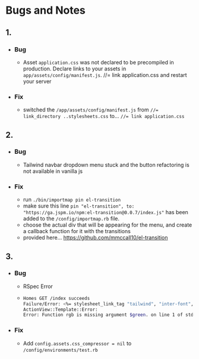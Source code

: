 # Bugs and Notes


## 1. 
- ### Bug
  - Asset `application.css` was not declared to be precompiled in production. Declare links to your assets in `app/assets/config/manifest.js`. //= link application.css and restart your server
- ### Fix
  - switched the `/app/assets/config/manifest.js` from `//= link_directory ..stylesheets.css` to... `//= link application.css`


## 2. 
- ### Bug
  - Tailwind navbar dropdown menu stuck and the button refactoring is not available in vanilla js
- ### Fix
  - run `./bin/importmap pin el-transition`
  - make sure this line `pin "el-transition", to: "https://ga.jspm.io/npm:el-transition@0.0.7/index.js"` has been added to the `/config/importmap.rb` file.
  - choose the actual div that will be appearing for the menu, and create a callback function for it with the transitions
  - provided here... https://github.com/mmccall10/el-transition


## 3. 
- ### Bug
  - RSpec Error
  - ```sh
    Homes GET /index succeeds 
    Failure/Error: <%= stylesheet_link_tag "tailwind", "inter-font", "data-turbo-track": "reload" %>
    ActionView::Template::Error:
    Error: Function rgb is missing argument $green. on line 1 of stdin
- ### Fix
  - Add `config.assets.css_compressor = nil` to `/config/environments/test.rb`

